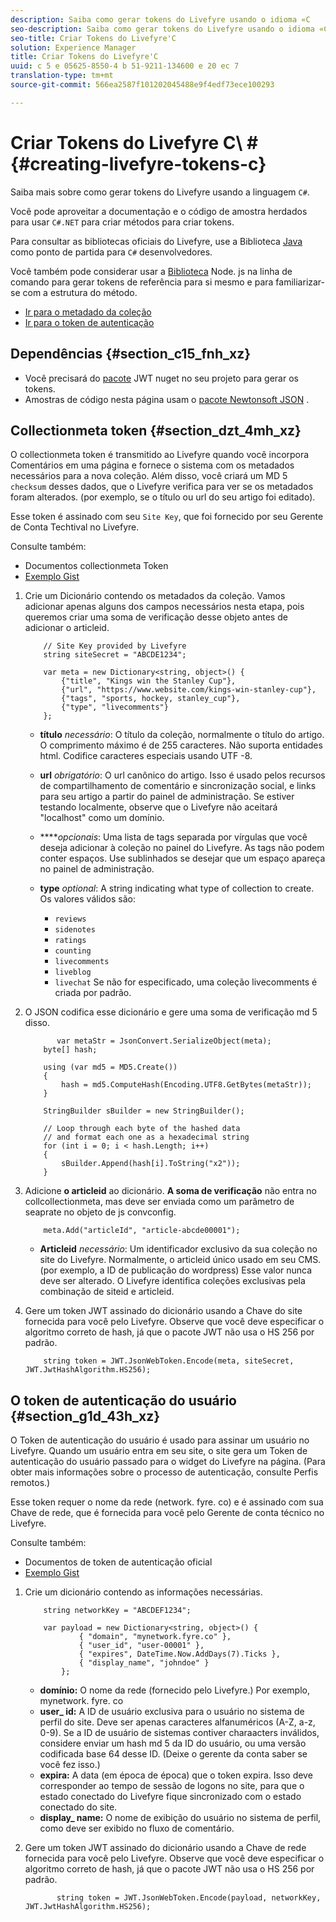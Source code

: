 ```yaml
---
description: Saiba como gerar tokens do Livefyre usando o idioma «C
seo-description: Saiba como gerar tokens do Livefyre usando o idioma «C
seo-title: Criar Tokens do Livefyre'C
solution: Experience Manager
title: Criar Tokens do Livefyre'C
uuid: c 5 e 05625-8550-4 b 51-9211-134600 e 20 ec 7
translation-type: tm+mt
source-git-commit: 566ea2587f101202045488e9f4edf73ece100293

---
```



# Criar Tokens do Livefyre C\ # {#creating-livefyre-tokens-c}

Saiba mais sobre como gerar tokens do Livefyre usando a linguagem ``C#``.

Você pode aproveitar a documentação e o código de amostra herdados para usar `C#.NET` para criar métodos para criar tokens.

Para consultar as bibliotecas oficiais do Livefyre, use a Biblioteca [Java](https://github.com/Livefyre/livefyre-java-utils) como ponto de partida para `C#` desenvolvedores.

Você também pode considerar usar a [Biblioteca](https://github.com/Livefyre/livefyre-nodejs-utils) Node. js na linha de comando para gerar tokens de referência para si mesmo e para familiarizar-se com a estrutura do método.

* [Ir para o metadado da coleção](https://gist.github.com/gibron/56cb9c7060bf4816c4c5#the-collectionMeta-token)
* [Ir para o token de autenticação](https://gist.github.com/gibron/56cb9c7060bf4816c4c5#the-auth-token)

## Dependências {#section_c15_fnh_xz}

* Você precisará do [pacote](https://www.nuget.org/packages/JWT) JWT nuget no seu projeto para gerar os tokens.
* Amostras de código nesta página usam o [pacote Newtonsoft JSON](https://www.nuget.org/packages/newtonsoft.json/) .

## Collectionmeta token {#section_dzt_4mh_xz}

O collectionmeta token é transmitido ao Livefyre quando você incorpora Comentários em uma página e fornece o sistema com os metadados necessários para a nova coleção. Além disso, você criará um MD 5 `checksum` desses dados, que o Livefyre verifica para ver se os metadados foram alterados. (por exemplo, se o título ou url do seu artigo foi editado).

Esse token é assinado com seu `Site Key`, que foi fornecido por seu Gerente de Conta Techtival no Livefyre.

Consulte também:

* Documentos collectionmeta Token
* [Exemplo Gist](https://gist.github.com/pcolombo/dbbea020618c521a2bd5)

1. Crie um Dicionário contendo os metadados da coleção. Vamos adicionar apenas alguns dos campos necessários nesta etapa, pois queremos criar uma soma de verificação desse objeto antes de adicionar o articleid.

   ```
       // Site Key provided by Livefyre 
       string siteSecret = "ABCDE1234"; 
   
       var meta = new Dictionary<string, object>() { 
           {"title", "Kings win the Stanley Cup"}, 
           {"url", "https://www.website.com/kings-win-stanley-cup"}, 
           {"tags", "sports, hockey, stanley_cup"}, 
           {"type", "livecomments"} 
       };
   ```

   * **título** *necessário*: O título da coleção, normalmente o título do artigo. O comprimento máximo é de 255 caracteres. Não suporta entidades html. Codifice caracteres especiais usando UTF -8.
   * **url** *obrigatório*: O url canônico do artigo. Isso é usado pelos recursos de compartilhamento de comentário e sincronização social, e links para seu artigo a partir do painel de administração. Se estiver testando localmente, observe que o Livefyre não aceitará "localhost" como um domínio.
   * *****opcionais*: Uma lista de tags separada por vírgulas que você deseja adicionar à coleção no painel do Livefyre. As tags não podem conter espaços. Use sublinhados se desejar que um espaço apareça no painel de administração.
   * **type** *optional*:  A string indicating what type of collection to create. Os valores válidos são:

      * `reviews`
      * `sidenotes`
      * `ratings`
      * `counting`
      * `livecomments`
      * `liveblog`
      * `livechat`
      Se não for especificado, uma coleção livecomments é criada por padrão.


1. O JSON codifica esse dicionário e gere uma soma de verificação md 5 disso.

   ```
          var metaStr = JsonConvert.SerializeObject(meta); 
       byte[] hash; 
   
       using (var md5 = MD5.Create()) 
       { 
           hash = md5.ComputeHash(Encoding.UTF8.GetBytes(metaStr)); 
       } 
   
       StringBuilder sBuilder = new StringBuilder(); 
   
       // Loop through each byte of the hashed data  
       // and format each one as a hexadecimal string  
       for (int i = 0; i < hash.Length; i++) 
       { 
           sBuilder.Append(hash[i].ToString("x2")); 
       } 
   ```

1. Adicione **o articleid** ao dicionário. **A soma de verificação** não entra no collcollectionmeta, mas deve ser enviada como um parâmetro de seaprate no objeto de js convconfig.

   ```
       meta.Add("articleId", "article-abcde00001"); 
   ```

   * **Articleid** *necessário*: Um identificador exclusivo da sua coleção no site do Livefyre. Normalmente, o articleid único usado em seu CMS. (por exemplo, a ID de publicação do wordpress) Esse valor nunca deve ser alterado. O Livefyre identifica coleções exclusivas pela combinação de siteid e articleid.

1. Gere um token JWT assinado do dicionário usando a Chave do site fornecida para você pelo Livefyre. Observe que você deve especificar o algoritmo correto de hash, já que o pacote JWT não usa o HS 256 por padrão.

   ```
       string token = JWT.JsonWebToken.Encode(meta, siteSecret, JWT.JwtHashAlgorithm.HS256);
   ```

## O token de autenticação do usuário {#section_g1d_43h_xz}

O Token de autenticação do usuário é usado para assinar um usuário no Livefyre. Quando um usuário entra em seu site, o site gera um Token de autenticação do usuário passado para o widget do Livefyre na página. (Para obter mais informações sobre o processo de autenticação, consulte Perfis remotos.)

Esse token requer o nome da rede (network. fyre. co) e é assinado com sua Chave de rede, que é fornecida para você pelo Gerente de conta técnico no Livefyre.

Consulte também:

* Documentos de token de autenticação oficial
* [Exemplo Gist](https://gist.github.com/pcolombo/7d7403172c28734c87e2)

1. Crie um dicionário contendo as informações necessárias.

   ```
       string networkKey = "ABCDEF1234"; 
   
       var payload = new Dictionary<string, object>() {  
               { "domain", "mynetwork.fyre.co" }, 
               { "user_id", "user-00001" }, 
               { "expires", DateTime.Now.AddDays(7).Ticks }, 
               { "display_name", "johndoe" } 
           }; 
   ```

   * **domínio:** O nome da rede (fornecido pelo Livefyre.) Por exemplo, mynetwork. fyre. co
   * **user_ id:** A ID de usuário exclusiva para o usuário no sistema de perfil do site. Deve ser apenas caracteres alfanuméricos (A-Z, a-z, 0-9). Se a ID de usuário de sistemas contiver charaacters inválidos, considere enviar um hash md 5 da ID do usuário, ou uma versão codificada base 64 desse ID. (Deixe o gerente da conta saber se você fez isso.)
   * **expira:** A data (em época de época) que o token expira. Isso deve corresponder ao tempo de sessão de logons no site, para que o estado conectado do Livefyre fique sincronizado com o estado conectado do site.
   * **display_ name:** O nome de exibição do usuário no sistema de perfil, como deve ser exibido no fluxo de comentário.

1. Gere um token JWT assinado do dicionário usando a Chave de rede fornecida para você pelo Livefyre. Observe que você deve especificar o algoritmo correto de hash, já que o pacote JWT não usa o HS 256 por padrão.

   ```
          string token = JWT.JsonWebToken.Encode(payload, networkKey, JWT.JwtHashAlgorithm.HS256);
   ```
